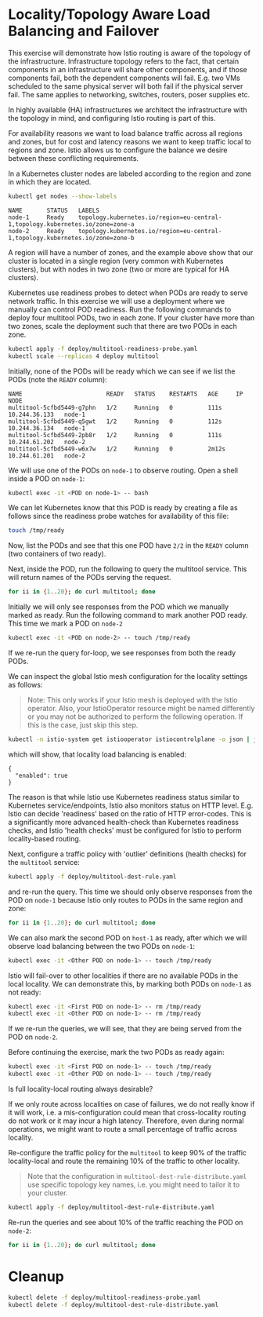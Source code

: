 # Locality/Topology Aware Load Balancing and Failover

This exercise will demonstrate how Istio routing is aware of the topology of the
infrastructure. Infrastructure topology refers to the fact, that certain
components in an infrastructure will share other components, and if those
components fail, both the dependent components will fail. E.g. two VMs scheduled
to the same physical server will both fail if the physical server fail. The same
applies to networking, switches, routers, poser supplies etc.

In highly available (HA) infrastructures we architect the infrastructure with
the topology in mind, and configuring Istio routing is part of this.

For availability reasons we want to load balance traffic across all regions and
zones, but for cost and latency reasons we want to keep traffic local to regions
and zone. Istio allows us to configure the balance we desire between these
conflicting requirements.

In a Kubernetes cluster nodes are labeled according to the region and zone in
which they are located.

```sh
kubectl get nodes --show-labels
```

```
NAME       STATUS   LABELS
node-1     Ready    topology.kubernetes.io/region=eu-central-1,topology.kubernetes.io/zone=zone-a
node-2     Ready    topology.kubernetes.io/region=eu-central-1,topology.kubernetes.io/zone=zone-b
```

A region will have a number of zones, and the example above show that our
cluster is located in a single region (very common with Kubernetes clusters),
but with nodes in two zone (two or more are typical for HA clusters).

Kubernetes use readiness probes to detect when PODs are ready to serve network
traffic. In this exercise we will use a deployment where we manually can control
POD readiness. Run the following commands to deploy four multitool PODs, two in
each zone. If your cluster have more than two zones, scale the deployment such
that there are two PODs in each zone.


```sh
kubectl apply -f deploy/multitool-readiness-probe.yaml
kubectl scale --replicas 4 deploy multitool
```

Initially, none of the PODs will be ready which we can see if we list the PODs
(note the `READY` column):

```
NAME                        READY   STATUS    RESTARTS   AGE     IP              NODE
multitool-5cfbd5449-g7phn   1/2     Running   0          111s    10.244.36.133   node-1
multitool-5cfbd5449-q5gwt   1/2     Running   0          112s    10.244.36.134   node-1
multitool-5cfbd5449-2pb8r   1/2     Running   0          111s    10.244.61.202   node-2
multitool-5cfbd5449-w6x7w   1/2     Running   0          2m12s   10.244.61.201   node-2
```

We will use one of the PODs on `node-1` to observe routing. Open a shell inside
a POD on `node-1`:

```sh
kubectl exec -it <POD on node-1> -- bash
```

We can let Kubernetes know that this POD is ready by creating a file as follows
since the readiness probe watches for availability of this file:

```sh
touch /tmp/ready
```

Now, list the PODs and see that this one POD have `2/2` in the `READY` column
(two containers of two ready).

Next, inside the POD, run the following to query the multitool service. This
will return names of the PODs serving the request.

```sh
for ii in {1..20}; do curl multitool; done
```

Initially we will only see responses from the POD which we manually marked as
ready. Run the following command to mark another POD ready. This time we mark a
POD on `node-2`

```sh
kubectl exec -it <POD on node-2> -- touch /tmp/ready
```

If we re-run the query for-loop, we see responses from both the ready PODs.

We can inspect the global Istio mesh configuration for the locality settings as follows:

> Note: This only works if your Istio mesh is deployed with the Istio operator. Also, your IstioOperator resource might be named differently or you may not be authorized to perform the following operation. If this is the case, just skip this step.

```sh
kubectl -n istio-system get istiooperator istiocontrolplane -o json | jq .spec.meshConfig.localityLbSetting
```

which will show, that locality load balancing is enabled:

```
{
  "enabled": true
}
```

The reason is that while Istio use Kubernetes readiness status similar to
Kubernetes service/endpoints, Istio also monitors status on HTTP
level. E.g. Istio can decide 'readiness' based on the ratio of HTTP
error-codes. This is a significantly more advanced health-check than Kubernetes
readiness checks, and Istio 'health checks' must be configured for Istio to
perform locality-based routing.

Next, configure a traffic policy with 'outlier' definitions (health checks) for
the `multitool` service:

```sh
kubectl apply -f deploy/multitool-dest-rule.yaml
```

and re-run the query. This time we should only observe responses from the POD on
`node-1` because Istio only routes to PODs in the same region and zone:

```sh
for ii in {1..20}; do curl multitool; done
```

We can also mark the second POD on `host-1` as ready, after which we will
observe load balancing between the two PODs on `node-1`:

```sh
kubectl exec -it <Other POD on node-1> -- touch /tmp/ready
```

Istio will fail-over to other localities if there are no available PODs in the
local locality. We can demonstrate this, by marking both PODs on `node-1` as not
ready:

```sh
kubectl exec -it <First POD on node-1> -- rm /tmp/ready
kubectl exec -it <Other POD on node-1> -- rm /tmp/ready
```

If we re-run the queries, we will see, that they are being served from the POD on `node-2`.

Before continuing the exercise, mark the two PODs as ready again:

```sh
kubectl exec -it <First POD on node-1> -- touch /tmp/ready
kubectl exec -it <Other POD on node-1> -- touch /tmp/ready
```

Is full locality-local routing always desirable?

If we only route across localities on case of failures, we do not really know if
it will work, i.e. a mis-configuration could mean that cross-locality routing do
not work or it may incur a high latency. Therefore, even during normal
operations, we might want to route a small percentage of traffic across locality.

Re-configure the traffic policy for the `multitool` to keep 90% of the traffic
locality-local and route the remaining 10% of the traffic to other locality.

> Note that the configuration in `multitool-dest-rule-distribute.yaml` use specific topology key names, i.e. you might need to tailor it to your cluster.

```sh
kubectl apply -f deploy/multitool-dest-rule-distribute.yaml
```

Re-run the queries and see about 10% of the traffic reaching the POD on `node-2`:

```sh
for ii in {1..20}; do curl multitool; done
```

# Cleanup

```sh
kubectl delete -f deploy/multitool-readiness-probe.yaml
kubectl delete -f deploy/multitool-dest-rule-distribute.yaml
```
